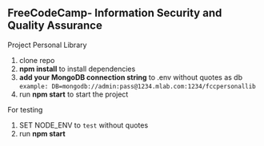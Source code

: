 ## **FreeCodeCamp**- Information Security and Quality Assurance

Project Personal Library

1. clone repo
2. **npm install** to install dependencies
3. **add your MongoDB connection string** to .env without quotes as db
   `example: DB=mongodb://admin:pass@1234.mlab.com:1234/fccpersonallib`
4. run **npm start** to start the project

For testing

1. SET NODE_ENV to `test` without quotes
2. run **npm start**
